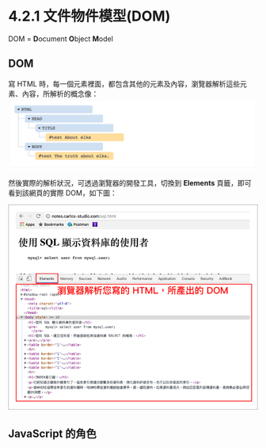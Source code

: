 # 4.2.1 文件物件模型\(DOM\)

DOM = **D**ocument **O**bject **M**odel

## DOM

寫 HTML 時，每一個元素裡面，都包含其他的元素及內容，瀏覽器解析這些元素、內容，所解析的概念像：![](/assets/dom_tree.png)

然後實際的解析狀況，可透過瀏覽器的開發工具，切換到 **Elements** 頁籤，即可看到該網頁的實際 DOM，如下圖：

![](/assets/dom_tree2.png)



## JavaScript 的角色







